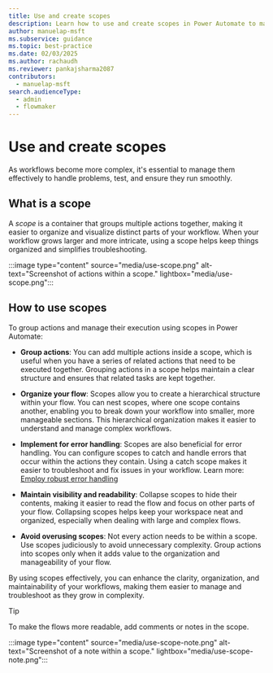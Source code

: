 ```yaml
---
title: Use and create scopes
description: Learn how to use and create scopes in Power Automate to manage complex workflows and effectively troubleshoot.
author: manuelap-msft
ms.subservice: guidance
ms.topic: best-practice
ms.date: 02/03/2025
ms.author: rachaudh
ms.reviewer: pankajsharma2087
contributors: 
  - manuelap-msft
search.audienceType: 
  - admin
  - flowmaker
---
```


# Use and create scopes

As workflows become more complex, it's essential to manage them effectively to handle problems, test, and ensure they run smoothly. 

## What is a scope

A *scope* is a container that groups multiple actions together, making it easier to organize and visualize distinct parts of your workflow. When your workflow grows larger and more intricate, using a scope helps keep things organized and simplifies troubleshooting.

:::image type="content" source="media/use-scope.png" alt-text="Screenshot of actions within a scope." lightbox="media/use-scope.png":::

## How to use scopes

To group actions and manage their execution using scopes in Power Automate:

- **Group actions**: You can add multiple actions inside a scope, which is useful when you have a series of related actions that need to be executed together. Grouping actions in a scope helps maintain a clear structure and ensures that related tasks are kept together.

- **Organize your flow**: Scopes allow you to create a hierarchical structure within your flow. You can nest scopes, where one scope contains another, enabling you to break down your workflow into smaller, more manageable sections. This hierarchical organization makes it easier to understand and manage complex workflows.

- **Implement for error handling**: Scopes are also beneficial for error handling. You can configure scopes to catch and handle errors that occur within the actions they contain. Using a catch scope makes it easier to troubleshoot and fix issues in your workflow. Learn more: [Employ robust error handling](error-handling.md)

- **Maintain visibility and readability**: Collapse scopes to hide their contents, making it easier to read the flow and focus on other parts of your flow. Collapsing scopes helps keep your workspace neat and organized, especially when dealing with large and complex flows.

- **Avoid overusing scopes**: Not every action needs to be within a scope. Use scopes judiciously to avoid unnecessary complexity. Group actions into scopes only when it adds value to the organization and manageability of your flow.

By using scopes effectively, you can enhance the clarity, organization, and maintainability of your workflows, making them easier to manage and troubleshoot as they grow in complexity.

> [!TIP]
> To make the flows more readable, add comments or notes in the scope.
>
> :::image type="content" source="media/use-scope-note.png" alt-text="Screenshot of a note within a scope." lightbox="media/use-scope-note.png":::
